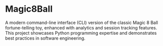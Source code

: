 # Magic8Ball
A modern command-line interface (CLI) version of the classic Magic 8 Ball fortune-telling toy, enhanced with analytics and session tracking features. This project showcases Python programming expertise and demonstrates best practices in software engineering.
